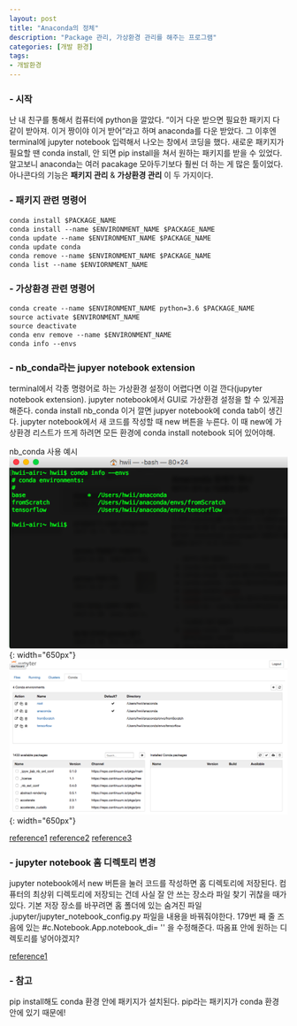 ```yaml
---
layout: post
title: "Anaconda의 정체"
description: "Package 관리, 가상환경 관리를 해주는 프로그램"
categories: [개발 환경]
tags:
- 개발환경
---
```



### - 시작
난 내 친구를 통해서 컴퓨터에 python을 깔았다. “이거 다운 받으면 필요한 패키지 다 같이 받아져. 이거 짱이야 이거 받어”라고 하며 anaconda를 다운 받았다. 그 이후엔 terminal에 jupyter notebook 입력해서 나오는 창에서 코딩을 했다. 새로운 패키지가 필요할 땐  conda install, 안 되면 pip install을 쳐서 원하는 패키지를 받을 수 있었다. 
알고보니 anaconda는 여러 pacakage 모아두기보다 훨씬 더 하는 게 많은 툴이었다. 아나콘다의 기능은 **패키지 관리** & **가상환경 관리** 이 두 가지이다.

### - 패키지 관련 명령어
```
conda install $PACKAGE_NAME
conda install --name $ENVIRONMENT_NAME $PACKAGE_NAME
conda update --name $ENVIRONMENT_NAME $PACKAGE_NAME
conda update conda
conda remove --name $ENVIRONMENT_NAME $PACKAGE_NAME
conda list --name $ENVIORNMENT_NAME 
```

### - 가상환경 관련 명령어
```
conda create --name $ENVIRONMENT_NAME python=3.6 $PACKAGE_NAME
source activate $ENVIRONMENT_NAME 
source deactivate
conda env remove --name $ENVIRONMENT_NAME
conda info --envs
```

### - nb_conda라는 jupyer notebook extension
terminal에서 각종 명령어로 하는 가상환경 설정이 어렵다면 이걸 깐다(jupyter notebook extension). jupyter notebook에서 GUI로 가상환경 설정을 할 수 있게끔 해준다. conda install nb_conda 이거 깔면  jupyer notebook에 conda tab이 생긴다.
jupyter notebook에서 새 코드를 작성할 때 new 버튼을 누른다. 이 때 new에 가상환경 리스트가 뜨게 하려면 모든 환경에 conda install notebook 되어 있어야해.

nb_conda 사용 예시
![nb_conda1](../assets/img/nb_conda1.png){: width="650px"}
![nb_conda1](../assets/img/nb_conda2.png){: width="650px"}

[reference1](http://egloos.zum.com/mataeoh/v/7052271)
[reference2](https://graspthegist.com/post/learn-conda-1/)
[reference3](https://docs.anaconda.com/anaconda/user-guide/tasks/use-jupyter-notebook-extensions)

### - jupyter notebook 홈 디렉토리 변경
jupyter notebook에서 new 버튼을 눌러 코드를 작성하면 홈 디렉토리에 저장된다. 컴퓨터의 최상위 디렉토리에 저장되는 건데 사실 잘 안 쓰는 장소라 파일 찾기 귀찮을 때가 있다. 기본 저장 장소를 바꾸려면 홈 폴더에 있는 숨겨진 파일 .jupyter/jupyter_notebook_config.py 파일을 내용을 바꿔줘야한다. 179번 째 줄 즈음에 있는 #c.Notebook.App.notebook_di= '' 을 수정해준다. 따옴표 안에 원하는 디렉토리를 넣어야겠지?

[reference1](http://luke77.tistory.com/52)

### - 참고
pip install해도 conda 환경 안에 패키지가 설치된다. pip라는 패키지가 conda 환경 안에 있기 때문에!